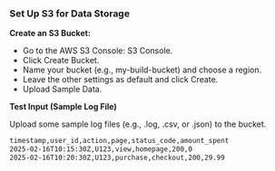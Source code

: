 ### **Set Up S3 for Data Storage**

**Create an S3 Bucket:**

- Go to the AWS S3 Console: S3 Console.
- Click Create Bucket.
- Name your bucket (e.g., my-build-bucket) and choose a region.
- Leave the other settings as default and click Create.
- Upload Sample Data.

**Test Input (Sample Log File)**

Upload some sample log files (e.g., .log, .csv, or .json) to the bucket.

```bash
timestamp,user_id,action,page,status_code,amount_spent
2025-02-16T10:15:30Z,U123,view,homepage,200,0
2025-02-16T10:20:30Z,U123,purchase,checkout,200,29.99
```
